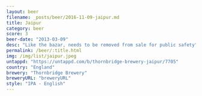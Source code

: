 ```yaml
---
layout: beer
filename: _posts/beer/2016-11-09-jaipur.md
title: Jaipur
category: beer
score: 3
beer-date: "2013-03-09"
desc: "Like the bazar, needs to be removed from sale for public safety"
permalink: /beer/:title.html
img: /img/list/jaipur.jpeg
untappd: "https://untappd.com/b/thornbridge-brewery-jaipur/7705"
country: "England"
brewery: "Thornbridge Brewery"
breweryURL: "breweryURL"
style: "IPA - English"
---
```

